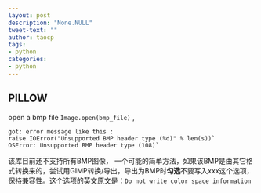 ```yaml
---
layout: post
description: "None.NULL"
tweet-text: ""
author: taocp
tags:
- python
categories:
- python
---
```


PILLOW
-------

open a bmp file `Image.open(bmp_file)` , 


    got: error message like this : 
    raise IOError("Unsupported BMP header type (%d)" % len(s))`
    OSError: Unsupported BMP header type (108)`

该库目前还不支持所有BMP图像，
一个可能的简单方法，如果该BMP是由其它格式转换来的，尝试用GIMP转换/导出，导出为BMP时**勾选**不要写入xxx这个选项，保持兼容性。这个选项的英文原文是：`Do not write color space information`
